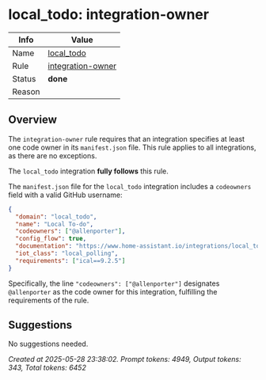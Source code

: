 # local_todo: integration-owner

| Info   | Value                                                                    |
|--------|--------------------------------------------------------------------------|
| Name   | [local_todo](https://www.home-assistant.io/integrations/local_todo/) |
| Rule   | [integration-owner](https://developers.home-assistant.io/docs/core/integration-quality-scale/rules/integration-owner)                                                     |
| Status | **done**                                                                 |
| Reason |                                                                          |

## Overview

The `integration-owner` rule requires that an integration specifies at least one code owner in its `manifest.json` file. This rule applies to all integrations, as there are no exceptions.

The `local_todo` integration **fully follows** this rule.

The `manifest.json` file for the `local_todo` integration includes a `codeowners` field with a valid GitHub username:

```json
{
  "domain": "local_todo",
  "name": "Local To-do",
  "codeowners": ["@allenporter"],
  "config_flow": true,
  "documentation": "https://www.home-assistant.io/integrations/local_todo",
  "iot_class": "local_polling",
  "requirements": ["ical==9.2.5"]
}
```

Specifically, the line `"codeowners": ["@allenporter"]` designates `@allenporter` as the code owner for this integration, fulfilling the requirements of the rule.

## Suggestions

No suggestions needed.

_Created at 2025-05-28 23:38:02. Prompt tokens: 4949, Output tokens: 343, Total tokens: 6452_
